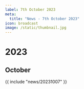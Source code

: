 ```yaml
---
label: 7th October 2023
meta:
  title: "News - 7th October 2023"
icon: broadcast
image: /static/thumbnail.jpg
---
```


# 2023
## October

{{ include "news/20231007" }}
